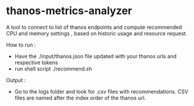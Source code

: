 # thanos-metrics-analyzer

A tool to connect to list of thanos endpoints and compute recommended CPU and memory settings , based on historic usage and resource request.

How to run :
   - Have the ./input/thanos.json file updated with your thanos urls and respective tokens
   - run shell script ./recommend.sh

Output : 
   - Go to the logs folder and look for .csv files with recommendations. CSV files are named after the index order of the thanos url.
